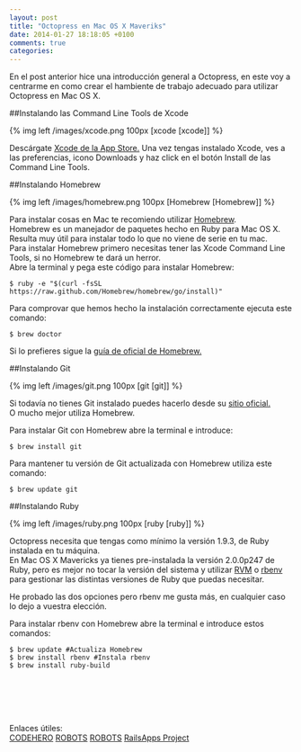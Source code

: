 ```yaml
---
layout: post
title: "Octopress en Mac OS X Maveriks"
date: 2014-01-27 18:18:05 +0100
comments: true
categories: 
---
```


En el post anterior hice una introducción general a Octopress, en este voy a centrarme en como crear el hambiente de trabajo adecuado para utilizar Octopress en Mac OS X.

<!-- more -->

##Instalando las Command Line Tools de Xcode

{% img left /images/xcode.png 100px [xcode [xcode]] %}

Descárgate [Xcode de la App Store.](https://itunes.apple.com/us/app/xcode/id497799835)
Una vez tengas instalado Xcode, ves a las preferencias, icono Downloads y haz click en el botón Install de las Command Line Tools.

##Instalando Homebrew

{% img left /images/homebrew.png 100px [Homebrew [Homebrew]] %}

Para instalar cosas en Mac te recomiendo utilizar [Homebrew](http://brew.sh/index_es.html).<br>
Homebrew es un manejador de paquetes hecho en Ruby para Mac OS X.<br>
Resulta muy útil para instalar todo lo que no viene de serie en tu mac.<br>
Para instalar Homebrew primero necesitas tener las Xcode Command Line Tools, si no Homebrew te dará un herror.<br>
Abre la terminal y pega este código para instalar Homebrew:
```
$ ruby -e "$(curl -fsSL https://raw.github.com/Homebrew/homebrew/go/install)"
```
Para comprovar que hemos hecho la instalación correctamente ejecuta este comando:
```
$ brew doctor
```
Si lo prefieres sigue la [guía de oficial de Homebrew.](https://github.com/Homebrew/homebrew/wiki/Installation)
 
##Instalando Git

{% img left /images/git.png 100px [git [git]] %}

Si todavía no tienes Git instalado puedes hacerlo desde su [sitio oficial.](http://git-scm.com/downloads)<br>
O mucho mejor utiliza Homebrew.

Para instalar Git con Homebrew abre la terminal e introduce:
```
$ brew install git
```
Para mantener tu versión de Git actualizada con Homebrew utiliza este comando:
```
$ brew update git
```
##Instalando Ruby

{% img left /images/ruby.png 100px [ruby [ruby]] %}

Octopress necesita que tengas como mínimo la versión 1.9.3, de Ruby instalada en tu máquina.<br>
En Mac OS X Mavericks ya tienes pre-instalada la versión 2.0.0p247 de Ruby, pero es mejor no tocar la versión del sistema y utilizar [RVM](http://rvm.io/) o [rbenv](https://github.com/sstephenson/rbenv) para gestionar las distintas versiones de Ruby que puedas necesitar.

He probado las dos opciones pero rbenv me gusta más, en cualquier caso lo dejo a vuestra elección.

Para instalar rbenv con Homebrew abre la terminal e introduce estos comandos:
```
$ brew update #Actualiza Homebrew
$ brew install rbenv #Instala rbenv
$ brew install ruby-build
```


<br>
<br>
<br>
<br>

Enlaces útiles:<br>
[CODEHERO](http://codehero.co/como-lo-hago-instalar-homebrew/?utm_content=bufferc2b45&utm_source=buffer&utm_medium=twitter&utm_campaign=Buffer)
[ROBOTS](http://robots.thoughtbot.com/psa-do-not-use-system-ruby)
[ROBOTS](http://robots.thoughtbot.com/using-rbenv-to-manage-rubies-and-gems)
[RailsApps Project](http://railsapps.github.io/installrubyonrails-mac.html)